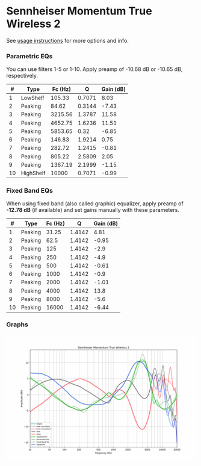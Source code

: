 # Sennheiser Momentum True Wireless 2
See [usage instructions](https://github.com/jaakkopasanen/AutoEq#usage) for more options and info.

### Parametric EQs
You can use filters 1-5 or 1-10. Apply preamp of -10.68 dB or -10.65 dB, respectively.

|   # | Type      |   Fc (Hz) |      Q |   Gain (dB) |
|-----|-----------|-----------|--------|-------------|
|   1 | LowShelf  |    105.33 | 0.7071 |        8.03 |
|   2 | Peaking   |     84.62 | 0.3144 |       -7.43 |
|   3 | Peaking   |   3215.56 | 1.3787 |       11.58 |
|   4 | Peaking   |   4652.75 | 1.6236 |       11.51 |
|   5 | Peaking   |   5853.65 | 0.32   |       -6.85 |
|   6 | Peaking   |    146.83 | 1.9214 |        0.75 |
|   7 | Peaking   |    282.72 | 1.2415 |       -0.81 |
|   8 | Peaking   |    805.22 | 2.5809 |        2.05 |
|   9 | Peaking   |   1367.19 | 2.1999 |       -1.15 |
|  10 | HighShelf |  10000    | 0.7071 |       -0.99 |

### Fixed Band EQs
When using fixed band (also called graphic) equalizer, apply preamp of **-12.78 dB** (if available) and set gains manually with these parameters.

|   # | Type    |   Fc (Hz) |      Q |   Gain (dB) |
|-----|---------|-----------|--------|-------------|
|   1 | Peaking |     31.25 | 1.4142 |        4.81 |
|   2 | Peaking |     62.5  | 1.4142 |       -0.95 |
|   3 | Peaking |    125    | 1.4142 |       -2.9  |
|   4 | Peaking |    250    | 1.4142 |       -4.9  |
|   5 | Peaking |    500    | 1.4142 |       -0.61 |
|   6 | Peaking |   1000    | 1.4142 |       -0.9  |
|   7 | Peaking |   2000    | 1.4142 |       -1.01 |
|   8 | Peaking |   4000    | 1.4142 |       13.8  |
|   9 | Peaking |   8000    | 1.4142 |       -5.6  |
|  10 | Peaking |  16000    | 1.4142 |       -6.44 |

### Graphs
![](./Sennheiser%20Momentum%20True%20Wireless%202.png)
